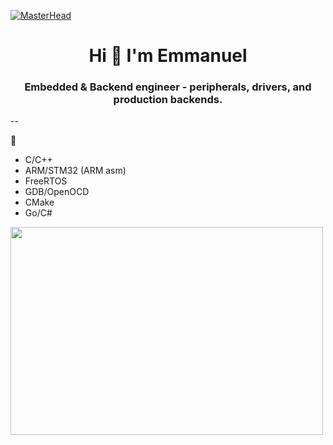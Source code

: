  [![MasterHead](https://giffiles.alphacoders.com/212/212812.gif)](https://emmanuelepp.com/)
<h1 align="center">Hi 👋 I'm Emmanuel </h1>
<h3 align="center">Embedded & Backend engineer - peripherals, drivers, and production backends.</h3>

--

🔧 
- C/C++
- ARM/STM32 (ARM asm)
- FreeRTOS
- GDB/OpenOCD
- CMake
- Go/C#




<img src="https://animesher.com/orig/2/204/2045/20456/animesher.com_gif-ghost-in-the-shell-coding-2045678.gif" width="500" height="333">


